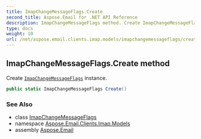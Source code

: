 ```yaml
---
title: ImapChangeMessageFlags.Create
second_title: Aspose.Email for .NET API Reference
description: ImapChangeMessageFlags method. Create ImapChangeMessageFlags instance
type: docs
weight: 10
url: /net/aspose.email.clients.imap.models/imapchangemessageflags/create/
---
```

## ImapChangeMessageFlags.Create method

Create [`ImapChangeMessageFlags`](../) instance.

```csharp
public static ImapChangeMessageFlags Create()
```

### See Also

* class [ImapChangeMessageFlags](../)
* namespace [Aspose.Email.Clients.Imap.Models](../../imapchangemessageflags/)
* assembly [Aspose.Email](../../../)


